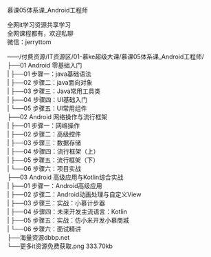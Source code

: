 慕课05体系课_Android工程师

全网it学习资源共享学习<br>全网课程都有，欢迎私聊<br>微信：jerryttom<br>

——/付费资源/IT资源区/01-慕ke超级大课/慕课05体系课_Android工程师/<br> ├──01 Android 零基础入门<br> | ├──01 步骤一：java基础语法<br> | ├──02 步骤二：java面向对象<br> | ├──03 步骤三：Java常用工具类<br> | ├──04 步骤四：UI基础入门<br> | └──05 步骤五：UI常用组件<br> ├──02 Android 网络操作与流行框架<br> | ├──01 步骤一：网络操作<br> | ├──02 步骤二：高级控件<br> | ├──03 步骤三：数据存储<br> | ├──04 步骤四：流行框架（上）<br> | ├──05 步骤五：流行框架（下）<br> | └──06 步骤六：项目实战<br> ├──03 Android 高级应用与Kotlin综合实战<br> | ├──01 步骤一：Android高级应用<br> | ├──02 步骤二：Android动画处理与自定义View<br> | ├──03 步骤三：实战：小慕计步器<br> | ├──04 步骤四：未来开发主流语言：Kotlin<br> | ├──05 步骤五：实战：仿小米开发小慕商城<br> | └──06 步骤六：面试精讲<br> ├──海量资源dbbp.net<br> └──更多it资源免费获取.png 333.70kb